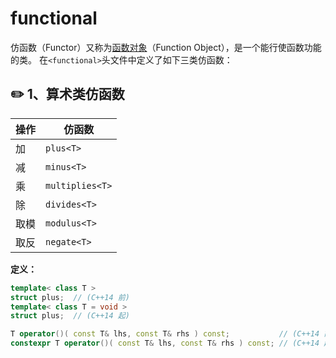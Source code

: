 # functional

仿函数（Functor）又称为[函数对象](../advanced-c++/function-object.md)（Function Object），是一个能行使函数功能的类。 在`<functional>`头文件中定义了如下三类仿函数：

## :pencil2: 1、**算术类仿函数**

| 操作 | 仿函数             |
| -- | --------------- |
| 加  | `plus<T>`       |
| 减  | `minus<T>`      |
| 乘  | `multiplies<T>` |
| 除  | `divides<T>`    |
| 取模 | `modulus<T>`    |
| 取反 | `negate<T>`     |

**定义：**

```cpp
template< class T >
struct plus;  // (C++14 前)
template< class T = void >
struct plus;  // (C++14 起)

T operator()( const T& lhs, const T& rhs ) const;           // (C++14 前)
constexpr T operator()( const T& lhs, const T& rhs ) const; // (C++14 起)
```
